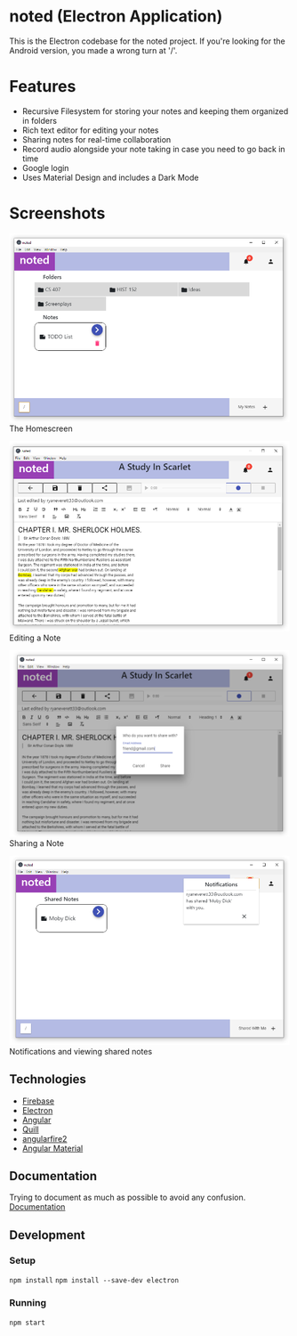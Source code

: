 # noted (Electron Application)

This is the Electron codebase for the noted project. If you're looking for the Android version, you made a wrong turn at '/'.

# Features

- Recursive Filesystem for storing your notes and keeping them organized in folders
- Rich text editor for editing your notes
- Sharing notes for real-time collaboration
- Record audio alongside your note taking in case you need to go back in time
- Google login
- Uses Material Design and includes a Dark Mode

# Screenshots

![Homescreen](screenshots/homescreen.PNG)
The Homescreen


![Editing a Note](screenshots/editingANote.PNG)
Editing a Note

![Sharing a Note](screenshots/sharingModal.PNG)
Sharing a Note

![Notifications](screenshots/sharingNote.PNG)
Notifications and viewing shared notes

## Technologies

- [Firebase](https://firebase.google.com/)
- [Electron](https://electronjs.org/)
- [Angular](https://angular.io/)
- [Quill](https://quilljs.com/)
- [angularfire2](https://github.com/angular/angularfire2)
- [Angular Material](https://material.angular.io/)

## Documentation
Trying to document as much as possible to avoid any confusion. 
[Documentation](documentation/)

## Development

### Setup
`npm install`
`npm install --save-dev electron`

### Running
`npm start`


